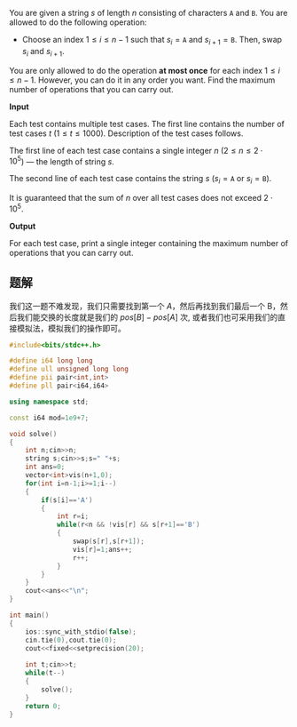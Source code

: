 You are given a string $s$ of length $n$ consisting of characters $\texttt{A}$ and $\texttt{B}$. You are allowed to do the following operation:

-   Choose an index $1 \le i \le n - 1$ such that $s_i = \texttt{A}$ and $s_{i + 1} = \texttt{B}$. Then, swap $s_i$ and $s_{i+1}$.

You are only allowed to do the operation **at most once** for each index $1 \le i \le n - 1$. However, you can do it in any order you want. Find the maximum number of operations that you can carry out.

**Input**

Each test contains multiple test cases. The first line contains the number of test cases $t$ ($1 \le t \le 1000$). Description of the test cases follows.

The first line of each test case contains a single integer $n$ ($2 \le n \le 2\cdot 10^5$) — the length of string $s$.

The second line of each test case contains the string $s$ ($s_i=\texttt{A}$ or $s_i=\texttt{B}$).

It is guaranteed that the sum of $n$ over all test cases does not exceed $2\cdot 10^5$.

**Output**

For each test case, print a single integer containing the maximum number of operations that you can carry out.

## 题解
我们这一题不难发现，我们只需要找到第一个 $A$，然后再找到我们最后一个 B，然后我们能交换的长度就是我们的 $pos[B]-pos[A]$ 次,
或者我们也可采用我们的直接模拟法，模拟我们的操作即可。
```cpp
#include<bits/stdc++.h>

#define i64 long long
#define ull unsigned long long
#define pii pair<int,int>
#define pll pair<i64,i64>

using namespace std;

const i64 mod=1e9+7;

void solve()
{
    int n;cin>>n;
    string s;cin>>s;s=" "+s;
    int ans=0;
    vector<int>vis(n+1,0);
    for(int i=n-1;i>=1;i--)
    {
        if(s[i]=='A')
        {
            int r=i;
            while(r<n && !vis[r] && s[r+1]=='B')
            {
                swap(s[r],s[r+1]);
                vis[r]=1;ans++;
                r++;
            }
        }
    }
    cout<<ans<<"\n";
}

int main()
{
	ios::sync_with_stdio(false);
    cin.tie(0),cout.tie(0);
    cout<<fixed<<setprecision(20);
    
    int t;cin>>t;
    while(t--)
    {
        solve();
    }
    return 0;    
}
```